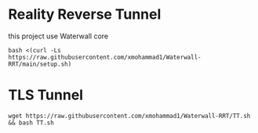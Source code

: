 # Reality Reverse Tunnel

this project use Waterwall core
```
bash <(curl -Ls https://raw.githubusercontent.com/xmohammad1/Waterwall-RRT/main/setup.sh)
```
# TLS Tunnel
```
wget https://raw.githubusercontent.com/xmohammad1/Waterwall-RRT/TT.sh && bash TT.sh
```

